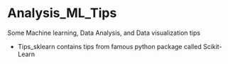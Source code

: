 # Analysis_ML_Tips

Some Machine learning, Data Analysis, and Data visualization tips

- Tips_sklearn contains tips from famous python package called Scikit-Learn 
